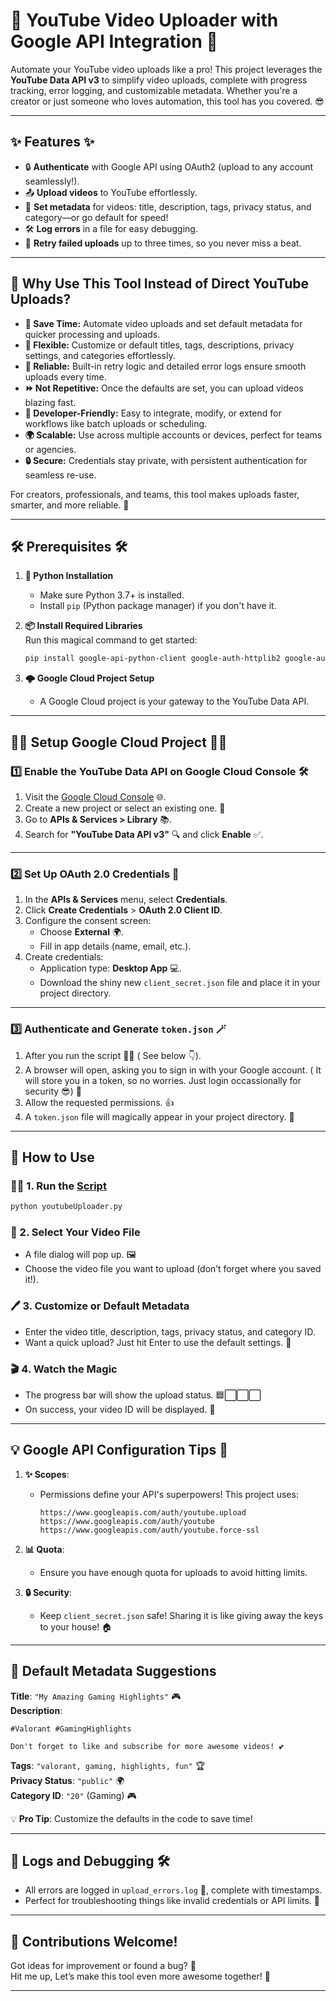 # 🎥 YouTube Video Uploader with Google API Integration 🚀

Automate your YouTube video uploads like a pro! This project leverages the **YouTube Data API v3** to simplify video uploads, complete with progress tracking, error logging, and customizable metadata. Whether you're a creator or just someone who loves automation, this tool has you covered. 😎

---

## ✨ Features ✨

- 🔒 **Authenticate** with Google API using OAuth2 (upload to any account seamlessly!).  
- 📤 **Upload videos** to YouTube effortlessly.  
- 📝 **Set metadata** for videos: title, description, tags, privacy status, and category—or go default for speed!  
- 🛠️ **Log errors** in a file for easy debugging.  
- 🔄 **Retry failed uploads** up to three times, so you never miss a beat.

---

## 🚀 Why Use This Tool Instead of Direct YouTube Uploads?  

- **💼 Save Time:** Automate video uploads and set default metadata for quicker processing and uploads.  
- **🌟 Flexible:** Customize or default titles, tags, descriptions, privacy settings, and categories effortlessly.  
- **🔄 Reliable:** Built-in retry logic and detailed error logs ensure smooth uploads every time.  
- **⏩ Not Repetitive:** Once the defaults are set, you can upload videos blazing fast.  
- **🔧 Developer-Friendly:** Easy to integrate, modify, or extend for workflows like batch uploads or scheduling.  
- **🌍 Scalable:** Use across multiple accounts or devices, perfect for teams or agencies.  
- **🔒 Secure:** Credentials stay private, with persistent authentication for seamless re-use.  

For creators, professionals, and teams, this tool makes uploads faster, smarter, and more reliable. 🚀

---

## 🛠️ Prerequisites 🛠️

1. **🐍 Python Installation**  
   - Make sure Python 3.7+ is installed.  
   - Install `pip` (Python package manager) if you don't have it.  

2. **📦 Install Required Libraries**  
   Run this magical command to get started:  
   ```bash
   pip install google-api-python-client google-auth-httplib2 google-auth-oauthlib tqdm
   ```

3. **🌩️ Google Cloud Project Setup**  
   - A Google Cloud project is your gateway to the YouTube Data API.

---

## 🧙‍♂️ Setup Google Cloud Project 🧙‍♀️

### 1️⃣ Enable the YouTube Data API on Google Cloud Console 🛠️

1. Visit the [Google Cloud Console](https://console.cloud.google.com/) 🌐.  
2. Create a new project or select an existing one. 📁  
3. Go to **APIs & Services > Library** 📚.  
4. Search for **"YouTube Data API v3"** 🔍 and click **Enable** ✅.

---

### 2️⃣ Set Up OAuth 2.0 Credentials 🔐

1. In the **APIs & Services** menu, select **Credentials**.  
2. Click **Create Credentials** > **OAuth 2.0 Client ID**.  
3. Configure the consent screen:  
   - Choose **External** 🌍.  
   - Fill in app details (name, email, etc.).  
4. Create credentials:  
   - Application type: **Desktop App** 💻.  
   - Download the shiny new `client_secret.json` file and place it in your project directory.

---

### 3️⃣ Authenticate and Generate `token.json` 🪄

1. After you run the script 🏃‍♂️ ( See below 👇).  
2. A browser will open, asking you to sign in with your Google account. ( It will store you in a token, so no worries. Just login occassionally for security 😎) 🌟  
3. Allow the requested permissions. 👍  
4. A `token.json` file will magically appear in your project directory. 🎉

---

## 🚀 How to Use

### 🏃‍♀️ 1. Run the [Script](https://github.com/hariharen9/youtube-automated/blob/main/youtubeUploader.py)

```bash
python youtubeUploader.py
```

### 📂 2. Select Your Video File

- A file dialog will pop up. 🖼️  
- Choose the video file you want to upload (don’t forget where you saved it!).  

### 🖊️ 3. Customize or Default Metadata  

- Enter the video title, description, tags, privacy status, and category ID.  
- Want a quick upload? Just hit Enter to use the default settings. 🚀  

### 🎬 4. Watch the Magic  

- The progress bar will show the upload status. 🟦⬜⬜⬜  
- On success, your video ID will be displayed. 💃

---

## 💡 Google API Configuration Tips 🔧

1. **✨ Scopes**:  
   - Permissions define your API's superpowers! This project uses:  
     ```
     https://www.googleapis.com/auth/youtube.upload
     https://www.googleapis.com/auth/youtube
     https://www.googleapis.com/auth/youtube.force-ssl
     ```

2. **📊 Quota**:  
   - Ensure you have enough quota for uploads to avoid hitting limits.  

3. **🔒 Security**:  
   - Keep `client_secret.json` safe! Sharing it is like giving away the keys to your house! 🏠

---

## 🤖 Default Metadata Suggestions

**Title**: `"My Amazing Gaming Highlights"` 🎮  
**Description**:  
```
#Valorant #GamingHighlights

Don't forget to like and subscribe for more awesome videos! 💕
```  
**Tags**: `"valorant, gaming, highlights, fun"` 🏆  
**Privacy Status**: `"public"` 🌍  
**Category ID**: `"20"` (Gaming) 🎮 

💡 **Pro Tip**: Customize the defaults in the code to save time!

---

## 🐞 Logs and Debugging 🛠️

- All errors are logged in `upload_errors.log` 📜, complete with timestamps.  
- Perfect for troubleshooting things like invalid credentials or API limits. 🧐  

---

## 🤝 Contributions Welcome!

Got ideas for improvement or found a bug? 🐛  
Hit me up, Let’s make this tool even more awesome together! 💪  

---
